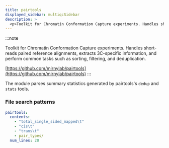 ```yaml
---
title: pairtools
displayed_sidebar: multiqcSidebar
description: >
  <p>Toolkit for Chromatin Conformation Capture experiments. Handles short-reads paired reference alignments, extracts 3C-specific information, and perform common tasks such as sorting, filtering, and deduplication.</p>
---
```


<!--
~~~~~ DO NOT EDIT ~~~~~
This file is autogenerated from the MultiQC module python docstring.
Do not edit the markdown, it will be overwritten.

File path for the source of this content: multiqc/modules/pairtools/pairtools.py
~~~~~~~~~~~~~~~~~~~~~~~
-->

:::note

<p>Toolkit for Chromatin Conformation Capture experiments. Handles short-reads paired reference alignments, extracts 3C-specific information, and perform common tasks such as sorting, filtering, and deduplication.</p>

[https://github.com/mirnylab/pairtools](https://github.com/mirnylab/pairtools)
:::

The module parses summary statistics generated by pairtools's `dedup` and `stats` tools.

### File search patterns

```yaml
pairtools:
  contents:
    - "total_single_sided_mapped\t"
    - "cis\t"
    - "trans\t"
    - pair_types/
  num_lines: 20
```
